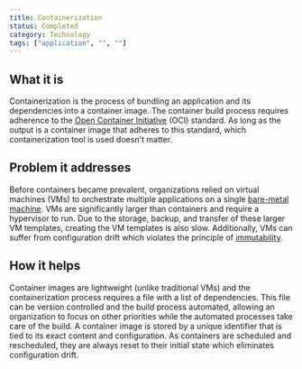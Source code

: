 ```yaml
---
title: Containerization
status: Completed
category: Technology
tags: ["application", "", ""]
---
```


## What it is

Containerization is the process of bundling an application and its dependencies into a container image. 
The container build process requires adherence to the [Open Container Initiative](https://opencontainers.org) (OCI) standard. 
As long as the output is a container image that adheres to this standard, which containerization tool is used doesn't matter.

## Problem it addresses 

Before containers became prevalent, organizations relied on virtual machines (VMs) to 
orchestrate multiple applications on a single [bare-metal machine](/bare-metal-machine/). 
VMs are significantly larger than containers and require a hypervisor to run. 
Due to the storage, backup, and transfer of these larger VM templates, creating the VM templates is also slow. 
Additionally, VMs can suffer from configuration drift which violates the principle of [immutability](/immutable-infrastructure/).

## How it helps

Container images are lightweight (unlike traditional VMs) and 
the containerization process requires a file with a list of dependencies. 
This file can be version controlled and the build process automated, 
allowing an organization to focus on other priorities 
while the automated processes take care of the build. 
A container image is stored by a unique identifier 
that is tied to its exact content and configuration. 
As containers are scheduled and rescheduled, 
they are always reset to their initial state which eliminates configuration drift.
